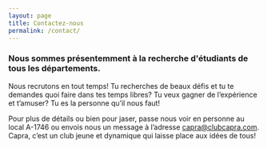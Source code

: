 ```yaml
---
layout: page
title: Contactez-nous
permalink: /contact/
---
```


<h3>Nous sommes présentemment à la recherche d'étudiants de tous les départements.</h3>

Nous recrutons en tout temps! Tu recherches de beaux défis et tu te demandes quoi faire dans tes temps libres? Tu veux gagner de l’expérience et t’amuser? Tu es la personne qu’il nous faut!

Pour plus de détails ou bien pour jaser, passe nous voir en personne au local A-1746 ou envois nous un message à l’adresse [capra@clubcapra.com](mailto:capra@clubcapra.com). Capra, c’est un club jeune et dynamique qui laisse place aux idées de tous!